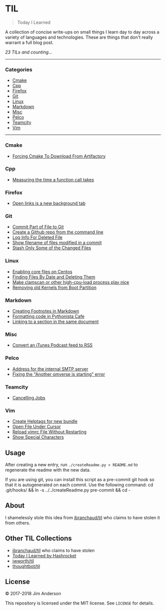 # TIL

> Today I Learned

A collection of concise write-ups on small things I learn day to day across a
variety of languages and technologies. These are things that don't really
warrant a full blog post.


_23 TILs and counting..._

---

### Categories

* [Cmake](#cmake)
* [Cpp](#cpp)
* [Firefox](#firefox)
* [Git](#git)
* [Linux](#linux)
* [Markdown](#markdown)
* [Misc](#misc)
* [Pelco](#pelco)
* [Teamcity](#teamcity)
* [Vim](#vim)

---

### Cmake

- [Forcing Cmake To Download From Artifactory](cmake/force_artifactory.md)

### Cpp

- [Measuring the time a function call takes](cpp/timing_function.md)

### Firefox

- [Open links is a new background tab](firefox/fix-tab-behavior.md)

### Git

- [Commit Part of File to Git](git/commit-part-of-file.md)
- [Create a Github repo from the command line](git/create-github-repo-command-line.md)
- [Log Info For Deleted File](git/deleted_file_history.md)
- [Show filename of files modified in a commit](git/show-files-in-SHA.md)
- [Stash Only Some of the Changed Files](git/partial_stash.md)

### Linux

- [Enabling core files on Centos](linux/enable-cores.md)
- [Finding Files By Date and Deleting Them](linux/find-and-delete.md)
- [Make clamscan or other high-cpu-load process play nice](linux/make-clamscan-more-responsive.md)
- [Removing old Kernels from Boot Partition](linux/boot-partition-full.md)

### Markdown

- [Creating Footnotes in Markdown](markdown/footnotes.md)
- [Formatting code in Pythonista Cafe](markdown/code-formatting.md)
- [Linking to a section in the same document](markdown/in-doc-links.md)

### Misc

- [Convert an iTunes Podcast feed to RSS](misc/itunes_feed_to_rss.md)

### Pelco

- [Address for the internal SMTP server](pelco/internal_smtp.md)
- [Fixing the "Another omverse is starting" error](pelco/another_omverse_is_starting.md)

### Teamcity

- [Cancelling Jobs](teamcity/cancel_jobs.md)

### Vim

- [Create Helptags for new bundle](vim/create-helptags.md)
- [Open File Under Cursor](vim/open-file-under-cursor.md)
- [Reload vimrc File Without Restarting](vim/reload-vim-config.md)
- [Show Special Characters](vim/show-special-characters.md)

## Usage

After creating a new entry, run `./createReadme.py > README.md` to regenerate
the readme with the new data.

If you are using git, you can install this script as a pre-commit git hook so
that it is autogenerated on each commit.  Use the following command:
    cd .git/hooks/ && ln -s ../../createReadme.py pre-commit && cd -


## About

I shamelessly stole this idea from
[jbranchaud/til](https://github.com/jbranchaud/til) who claims to have stolen
it from others.

## Other TIL Collections

* [jbranchaud/til](https://github.com/jbranchaud/til) who claims to have stolen
* [Today I Learned by Hashrocket](https://til.hashrocket.com)
* [jwworth/til](https://github.com/jwworth/til)
* [thoughtbot/til](https://github.com/thoughtbot/til)

## License

&copy; 2017-2018 Jim Anderson

This repository is licensed under the MIT license. See `LICENSE` for
details.
